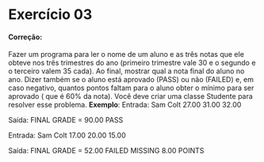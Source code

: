 # Exercício 03
#### Correção: 
Fazer um programa para ler o nome de um aluno e as três notas que ele obteve nos três trimestres do ano (primeiro trimestre vale 30 e o segundo e o terceiro valem 35 cada). Ao final, mostrar qual a nota final do aluno no ano. Dizer também se o aluno está aprovado (PASS) ou não (FAILED) e, em caso negativo, quantos pontos faltam para o aluno obter o mínimo para ser aprovado ( que é 60% da nota). Você deve criar uma classe Studente para resolver esse problema.
**Exemplo**: 
Entrada: 
Sam Colt
27.00
31.00
32.00

Saída: 
FINAL GRADE = 90.00
PASS


Entrada: 
Sam Colt
17.00
20.00
15.00

Saída: 
FINAL GRADE = 52.00
FAILED
MISSING 8.00 POINTS
